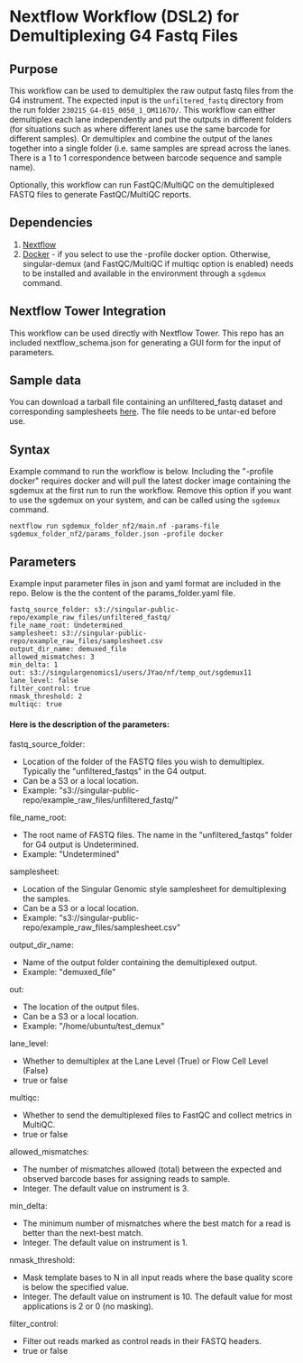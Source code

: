 # Nextflow Workflow (DSL2) for Demultiplexing G4 Fastq Files

## Purpose
This workflow can be used to demultiplex the raw output fastq files from the G4 instrument. The expected input is the `unfiltered_fastq` directory from the run folder `230215_G4-015_0050_1_OM1167O/`. This workflow can either demultiplex each lane independently and put the outputs in different folders (for situations such as where different lanes use the same barcode for different samples). Or demultiplex and combine the output of the lanes together into a single folder (i.e. same samples are spread across the lanes. There is a 1 to 1 correspondence between barcode sequence and sample name). 

Optionally, this workflow can run FastQC/MultiQC on the demultiplexed FASTQ files to generate FastQC/MultiQC reports. 

## Dependencies
1. [Nextflow](https://www.nextflow.io/)
2. [Docker](https://www.docker.com/) - if you select to use the -profile docker option. Otherwise, singular-demux (and FastQC/MultiQC if multiqc option is enabled) needs to be installed and available in the environment through a `sgdemux` command.

## Nextflow Tower Integration
This workflow can be used directly with Nextflow Tower. This repo has an included nextflow_schema.json for generating a GUI form for the input of parameters.


## Sample data
You can download a tarball file containing an unfiltered_fastq dataset and corresponding samplesheets [here](https://singular-public-repo.s3.us-west-1.amazonaws.com/example_raw_files/unfiltered_fastq.tar.gz). The file needs to be untar-ed before use.

## Syntax
Example command to run the workflow is below. Including the "-profile docker" requires docker and will pull the latest docker image containing the sgdemux at the first run to run the workflow. Remove this option if you want to use the sgdemux on your system, and can be called using the `sgdemux` command.
```
nextflow run sgdemux_folder_nf2/main.nf -params-file sgdemux_folder_nf2/params_folder.json -profile docker
```

## Parameters
Example input parameter files in json and yaml format are included in the repo. Below is the the content of the params_folder.yaml file.

```
fastq_source_folder: s3://singular-public-repo/example_raw_files/unfiltered_fastq/
file_name_root: Undetermined_
samplesheet: s3://singular-public-repo/example_raw_files/samplesheet.csv
output_dir_name: demuxed_file
allowed_mismatches: 3
min_delta: 1
out: s3://singulargenomics1/users/JYao/nf/temp_out/sgdemux11
lane_level: false
filter_control: true
nmask_threshold: 2
multiqc: true
```

#### Here is the description of the parameters:

fastq_source_folder: 
- Location of the folder of the FASTQ files you wish to demultiplex. Typically the "unfiltered_fastqs" in the G4 output. 
- Can be a S3 or a local location. 
- Example: "s3://singular-public-repo/example_raw_files/unfiltered_fastq/"

file_name_root: 
- The root name of FASTQ files. The name in the "unfiltered_fastqs" folder for G4 output is Undetermined.  
- Example: "Undetermined"

samplesheet: 
- Location of the Singular Genomic style samplesheet for demultiplexing the samples. 
- Can be a S3 or a local location. 
- Example: "s3://singular-public-repo/example_raw_files/samplesheet.csv"

output_dir_name: 
- Name of the output folder containing the demultiplexed output. 
- Example: "demuxed_file"

out: 
- The location of the output files. 
- Can be a S3 or a local location. 
- Example: "/home/ubuntu/test_demux"

lane_level: 
- Whether to demultiplex at the Lane Level (True) or Flow Cell Level (False) 
- true or false

multiqc:
- Whether to send the demultiplexed files to FastQC and collect metrics in MultiQC.
- true or false

allowed_mismatches:
- The number of mismatches allowed (total) between the expected and observed barcode bases for assigning reads to sample.
- Integer. The default value on instrument is 3.

min_delta:
- The minimum number of mismatches where the best match for a read is better than the next-best match.
- Integer. The default value on instrument is 1.

nmask_threshold:
- Mask template bases to N in all input reads where the base quality score is below the specified value.
- Integer. The default value on instrument is 10. The default value for most applications is 2 or 0 (no masking).

filter_control:
- Filter out reads marked as control reads in their FASTQ headers.
- true or false


